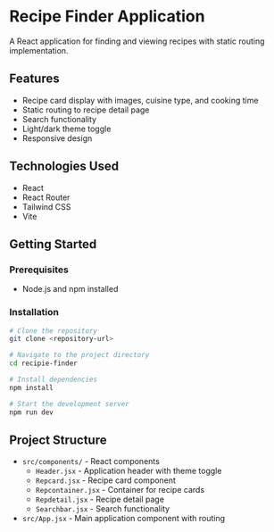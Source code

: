 # Recipe Finder Application

A React application for finding and viewing recipes with static routing implementation.

## Features

- Recipe card display with images, cuisine type, and cooking time
- Static routing to recipe detail page
- Search functionality
- Light/dark theme toggle
- Responsive design

## Technologies Used

- React
- React Router
- Tailwind CSS
- Vite

## Getting Started

### Prerequisites

- Node.js and npm installed

### Installation

```bash
# Clone the repository
git clone <repository-url>

# Navigate to the project directory
cd recipie-finder

# Install dependencies
npm install

# Start the development server
npm run dev
```

## Project Structure

- `src/components/` - React components
  - `Header.jsx` - Application header with theme toggle
  - `Repcard.jsx` - Recipe card component
  - `Repcontainer.jsx` - Container for recipe cards
  - `Repdetail.jsx` - Recipe detail page
  - `Searchbar.jsx` - Search functionality
- `src/App.jsx` - Main application component with routing